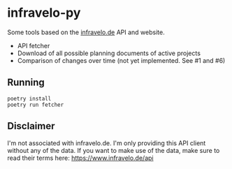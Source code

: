 # infravelo-py

Some tools based on the [infravelo.de](https://infravelo.de) API and website.

* API fetcher
* Download of all possible planning documents of active projects
* Comparison of changes over time (not yet implemented. See #1 and #6)

## Running

```shell
poetry install
poetry run fetcher
```

## Disclaimer

I'm not associated with infravelo.de. I'm only providing this API client without any of the data. If you want to make use of the data, make sure to read their terms here: https://www.infravelo.de/api
